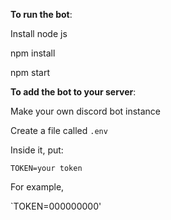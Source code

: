 **To run the bot**: 

Install node js

npm install

npm start

**To add the bot to your server**:

Make your own discord bot instance

Create a file called `.env`

Inside it, put:

`TOKEN=your token`

For example,

`TOKEN=000000000'
